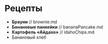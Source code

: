 # Рецепты

- **Брауни** // brownie.md
- **Банановые панкейки** // bananaPancake.md
- **Картофель «Айдахо»** // idahoChips.md
- Банановый хлеб

